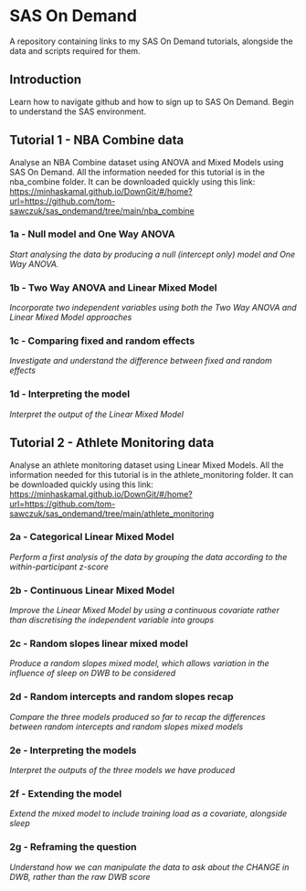 # SAS On Demand
A repository containing links to my SAS On Demand tutorials, alongside the data and scripts required for them.

## Introduction
Learn how to navigate github and how to sign up to SAS On Demand. Begin to understand the SAS environment.

## Tutorial 1 - NBA Combine data
Analyse an NBA Combine dataset using ANOVA and Mixed Models using SAS On Demand. 
All the information needed for this tutorial is in the nba_combine folder. It can be downloaded quickly using this link: https://minhaskamal.github.io/DownGit/#/home?url=https://github.com/tom-sawczuk/sas_ondemand/tree/main/nba_combine

### 1a - Null model and One Way ANOVA
*Start analysing the data by producing a null (intercept only) model and One Way ANOVA.*

### 1b - Two Way ANOVA and Linear Mixed Model
*Incorporate two independent variables using both the Two Way ANOVA and Linear Mixed Model approaches*

### 1c - Comparing fixed and random effects
*Investigate and understand the difference between fixed and random effects*

### 1d - Interpreting the model
*Interpret the output of the Linear Mixed Model*


## Tutorial 2 - Athlete Monitoring data
Analyse an athlete monitoring dataset using Linear Mixed Models. 
All the information needed for this tutorial is in the athlete_monitoring folder. It can be downloaded quickly using this link: https://minhaskamal.github.io/DownGit/#/home?url=https://github.com/tom-sawczuk/sas_ondemand/tree/main/athlete_monitoring

### 2a - Categorical Linear Mixed Model
*Perform a first analysis of the data by grouping the data according to the within-participant z-score*

### 2b - Continuous Linear Mixed Model
*Improve the Linear Mixed Model by using a continuous covariate rather than discretising the independent variable into groups*

### 2c - Random slopes linear mixed model
*Produce a random slopes mixed model, which allows variation in the influence of sleep on DWB to be considered*

### 2d - Random intercepts and random slopes recap
*Compare the three models produced so far to recap the differences between random intercepts and random slopes mixed models*

### 2e - Interpreting the models
*Interpret the outputs of the three models we have produced*

### 2f - Extending the model
*Extend the mixed model to include training load as a covariate, alongside sleep*

### 2g - Reframing the question
*Understand how we can manipulate the data to ask about the CHANGE in DWB, rather than the raw DWB score*

